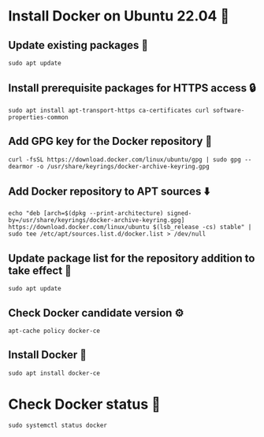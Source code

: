 # Install Docker on Ubuntu 22.04 🐳

## Update existing packages 🔄
```sudo apt update```

## Install prerequisite packages for HTTPS access 🔒
```sudo apt install apt-transport-https ca-certificates curl software-properties-common```

## Add GPG key for the Docker repository 🔑
```curl -fsSL https://download.docker.com/linux/ubuntu/gpg | sudo gpg --dearmor -o /usr/share/keyrings/docker-archive-keyring.gpg```

## Add Docker repository to APT sources ⬇️
```echo "deb [arch=$(dpkg --print-architecture) signed-by=/usr/share/keyrings/docker-archive-keyring.gpg] https://download.docker.com/linux/ubuntu $(lsb_release -cs) stable" | sudo tee /etc/apt/sources.list.d/docker.list > /dev/null```

## Update package list for the repository addition to take effect 🔄
```sudo apt update```

## Check Docker candidate version ⚙️
```apt-cache policy docker-ce```

## Install Docker 🐳
```sudo apt install docker-ce```

# Check Docker status 🚀
```sudo systemctl status docker```
